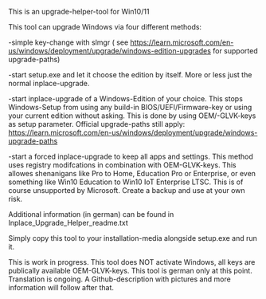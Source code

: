 This is an upgrade-helper-tool for Win10/11


This tool can upgrade Windows via four different methods:


-simple key-change with slmgr ( see https://learn.microsoft.com/en-us/windows/deployment/upgrade/windows-edition-upgrades for supported upgrade-paths)

-start setup.exe and let it choose the edition by itself. More or less just the normal inplace-upgrade.

-start inplace-upgrade of a Windows-Edition of your choice. This stops Windows-Setup from using any build-in BIOS/UEFI/Firmware-key or using your current edition without asking. This is done by using OEM/-GLVK-keys as setup parameter. Official upgrade-paths still apply: https://learn.microsoft.com/en-us/windows/deployment/upgrade/windows-upgrade-paths

-start a forced inplace-upgrade to keep all apps and settings. This method uses registry modifcations in combination with OEM-GLVK-keys. This allowes shenanigans like Pro to Home, Education Pro or Enterprise, or even something like Win10 Education to Win10 IoT Enterprise LTSC. This is of course unsupported by Microsoft. Create a backup and use at your own risk.




Additional information (in german) can be found in Inplace_Upgrade_Helper_readme.txt

Simply copy this tool to your installation-media alongside setup.exe and run it.

This is work in progress. This tool does NOT activate Windows, all keys are publically available OEM-GLVK-keys.
This tool is german only at this point.
Translation is ongoing. A Github-description with pictures and more information will follow after that.

